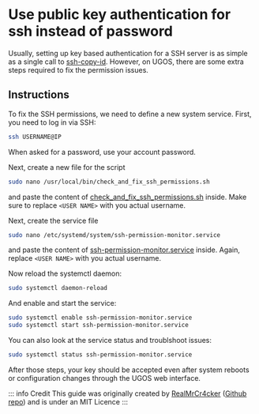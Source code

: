 # Use public key authentication for ssh instead of password

Usually, setting up key based authentication for a SSH server is as simple as a single call to [ssh-copy-id](https://manpages.debian.org/bookworm/openssh-client/ssh-copy-id.1.en.html). However, on UGOS, there are some extra steps required to fix the permission issues.

## Instructions

To fix the SSH permissions, we need to define a new system service. First, you need to log in via SSH:

```sh
ssh USERNAME@IP
```

When asked for a password, use your account password.

Next, create a new file for the script

```sh
sudo nano /usr/local/bin/check_and_fix_ssh_permissions.sh
```

and paste the content of [check_and_fix_ssh_permissions.sh](https://raw.githubusercontent.com/UGREEN-NASync/community-guide/refs/heads/main/docs/ugos/tweak/ssh_public_key/check_and_fix_ssh_permissions.sh) inside. Make sure to replace `<USER NAME>` with you actual username.

Next, create the service file

```sh
sudo nano /etc/systemd/system/ssh-permission-monitor.service
```

and paste the content of [ssh-permission-monitor.service](https://github.com/UGREEN-NASync/community-guide/blob/main/docs/ugos/tweak/ssh_public_key/ssh-permission-monitor.service) inside. Again, replace `<USER NAME>` with you actual username.

Now reload the systemctl daemon:

```sh
sudo systemctl daemon-reload
```

And enable and start the service:

```sh
sudo systemctl enable ssh-permission-monitor.service
sudo systemctl start ssh-permission-monitor.service
```

You can also look at the service status and troublshoot issues:

```sh
sudo systemctl status ssh-permission-monitor.service
```

After those steps, your key should be accepted even after system reboots or configuration changes through the UGOS web interface.

::: info Credit
This guide was originally created by [RealMrCr4cker](https://www.reddit.com/user/RealMrCr4cker/) ([Github repo](https://github.com/ln-12/UGOS_scripts/)) and is under an MIT Licence
:::